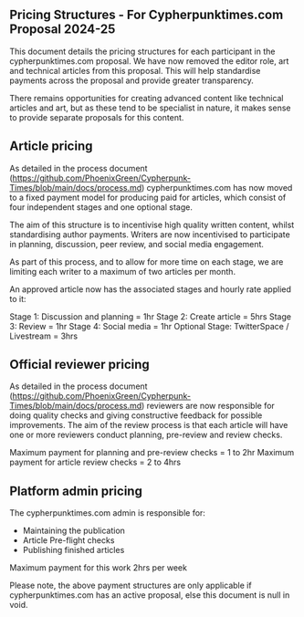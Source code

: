 ## Pricing Structures - For Cypherpunktimes.com Proposal 2024-25
This document details the pricing structures for each participant in the cypherpunktimes.com proposal. We have now removed the editor role, art and technical articles from this proposal. This will help standardise payments across the proposal and provide greater transparency. 

There remains opportunities for creating advanced content like technical articles and art, but as these tend to be specialist in nature, it makes sense to provide separate proposals for this content.

## Article pricing

As detailed in the process document (https://github.com/PhoenixGreen/Cypherpunk-Times/blob/main/docs/process.md) cypherpunktimes.com has now moved to a fixed payment model for producing paid for articles, which consist of four independent stages and one optional stage.

The aim of this structure is to incentivise high quality written content, whilst standardising author payments. Writers are now incentivised to participate in planning, discussion, peer review, and social media engagement.

As part of this process, and to allow for more time on each stage, we are limiting each writer to a maximum of two articles per month. 

An approved article now has the associated stages and hourly rate applied to it:

Stage 1: Discussion and planning = 1hr
Stage 2: Create article = 5hrs
Stage 3: Review = 1hr
Stage 4: Social media = 1hr
Optional Stage: TwitterSpace / Livestream = 3hrs

## Official reviewer pricing

As detailed in the process document (https://github.com/PhoenixGreen/Cypherpunk-Times/blob/main/docs/process.md) reviewers are now responsible for doing quality checks and giving constructive feedback for possible improvements. The aim of the review process is that each article will have one or more reviewers conduct planning, pre-review and review checks.

Maximum payment for planning and pre-review checks = 1 to 2hr
Maximum payment for article review checks = 2 to 4hrs

## Platform admin pricing

The cypherpunktimes.com admin is responsible for: 
* Maintaining the publication
* Article Pre-flight checks
* Publishing finished articles

Maximum payment for this work 2hrs per week

Please note, the above payment structures are only applicable if cypherpunktimes.com has an active proposal, else this document is null in void.

